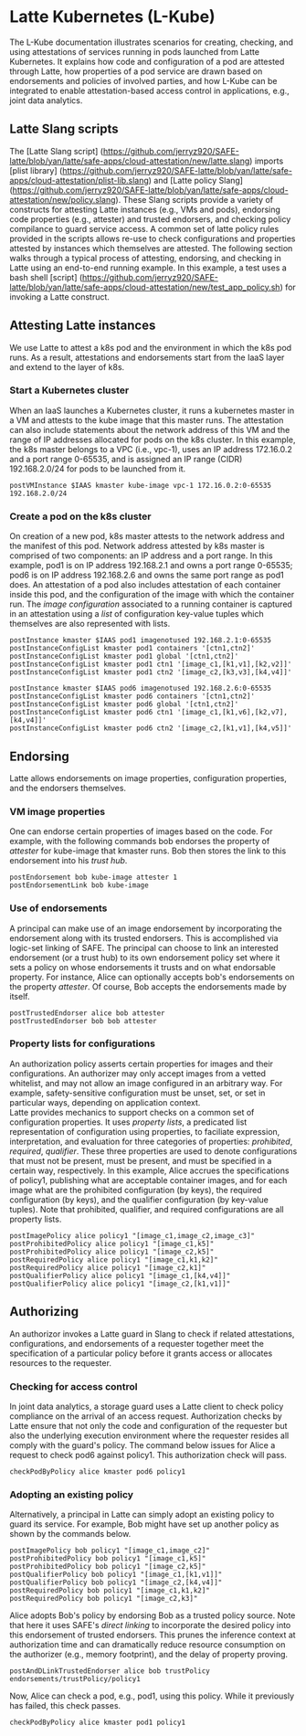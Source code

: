 # Latte Kubernetes (L-Kube)

The L-Kube documentation illustrates scenarios for creating, checking,
and using attestations of services running in pods launched from Latte Kubernetes.
It explains how code and configuration of a pod are attested through
Latte, how properties of a pod service are drawn based on endorsements
and policies of involved parties, and how L-Kube can be integrated to enable
attestation-based access control in applications, e.g., joint data
analytics. 

## Latte Slang scripts
The [Latte Slang script] (https://github.com/jerryz920/SAFE-latte/blob/yan/latte/safe-apps/cloud-attestation/new/latte.slang)
imports [plist library] (https://github.com/jerryz920/SAFE-latte/blob/yan/latte/safe-apps/cloud-attestation/plist-lib.slang)
and [Latte policy Slang] (https://github.com/jerryz920/SAFE-latte/blob/yan/latte/safe-apps/cloud-attestation/new/policy.slang).
These Slang scripts provide a variety of constructs for attesting Latte instances
(e.g., VMs and pods), endorsing code properties (e.g., attester) and trusted endorsers,
and checking policy compilance to guard service access. A common set of
latte policy rules provided in the scripts allows re-use to check configurations
and properties attested by instances which themselves are attested.
The following section walks through a typical process of
attesting, endorsing, and checking in Latte using an end-to-end running example.
In this example, a test uses a bash shell [script]
(https://github.com/jerryz920/SAFE-latte/blob/yan/latte/safe-apps/cloud-attestation/new/test_app_policy.sh) 
for invoking a Latte construct. 
  

## Attesting Latte instances
We use Latte to attest a k8s pod and the environment in
which the k8s pod runs. As a result, attestations and endorsements
start from the IaaS layer and extend to the layer of k8s. 

### Start a Kubernetes cluster
When an IaaS launches a Kubernetes cluster, it runs a kubernetes
master in a VM and attests to the kube image that this master
runs. The attestation can also include statements about the network
address of this VM and the range of IP addresses allocated for
pods on the k8s cluster. In this example, the k8s master belongs to a
VPC (i.e., vpc-1), uses an IP address
172.16.0.2 and a port range 0-65535, and is assigned an IP range (CIDR)
192.168.2.0/24 for pods to be launched from it.

```
postVMInstance $IAAS kmaster kube-image vpc-1 172.16.0.2:0-65535 192.168.2.0/24
```

### Create a pod on the k8s cluster

On creation of a new pod, k8s master attests to the network
address and the manifest
of this pod. Network address attested by k8s master is comprised of two
components: an IP address and a port range. In this example, pod1 is on
IP address 192.168.2.1 and owns a port range 0-65535; pod6 is on 
IP address 192.168.2.6 and owns the same port range as pod1 does. 
An attestation of a pod also includes attestation of each container
inside this pod, and the configuration
of the image with which the container run. The *image configuration* 
associated to a running container is captured in an attestation using 
a *list* of configuration key-value tuples which
themselves are also represented with lists. 

<!--  ``$IAAS'' uses an environment
variable holding the ID of the IAAS underneath.
-->

```
postInstance kmaster $IAAS pod1 imagenotused 192.168.2.1:0-65535
postInstanceConfigList kmaster pod1 containers '[ctn1,ctn2]'
postInstanceConfigList kmaster pod1 global '[ctn1,ctn2]'
postInstanceConfigList kmaster pod1 ctn1 '[image_c1,[k1,v1],[k2,v2]]'
postInstanceConfigList kmaster pod1 ctn2 '[image_c2,[k3,v3],[k4,v4]]'
```

```
postInstance kmaster $IAAS pod6 imagenotused 192.168.2.6:0-65535
postInstanceConfigList kmaster pod6 containers '[ctn1,ctn2]'
postInstanceConfigList kmaster pod6 global '[ctn1,ctn2]'
postInstanceConfigList kmaster pod6 ctn1 '[image_c1,[k1,v6],[k2,v7],[k4,v4]]'
postInstanceConfigList kmaster pod6 ctn2 '[image_c2,[k1,v1],[k4,v5]]'
```

## Endorsing
Latte allows endorsements on image properties, configuration properties, and
the endorsers themselves. 

### VM image properties
One can endorse certain properties of images based on the code. 
For example, with the following commands bob 
endorses the property of *attester* for kube-image that kmaster runs. 
Bob then stores the link to this endorsement into his *trust hub*.

```
postEndorsement bob kube-image attester 1
postEndorsementLink bob kube-image
```

### Use of endorsements
A principal can make use of an image endorsement by incorporating the
endorsement along with its trusted endorsers. This is accomplished via logic-set
linking of SAFE. The principal can choose to link an interested endorsement 
(or a trust hub) to its own endorsement policy set where it sets
a policy on whose endorsements it trusts and on what endorsable property.
For instance, Alice can optionally accepts bob's endorsements on the
property *attester*. Of course, Bob accepts the endorsements made by itself. 

```
postTrustedEndorser alice bob attester
postTrustedEndorser bob bob attester
``` 

### Property lists for configurations

An authorization policy asserts certain properties for images
and their configurations. An authorizer may only
accept images from a vetted whitelist, and may not allow an image configured
in an arbitrary way. For example, safety-sensitive configuration
must be unset, set, or set in particular ways, depending on application
context.  
Latte provides  mechanics to support checks on a common set of configuration properties.
It uses *property lists*, a predicated list representation of configuration using properties,
to faciliate expression, interpretation, and evaluation
for three categories of properties: *prohibited*, *required*, *qualifier*.
These three properties are used to denote configurations that must not be present,
must be present, and must be specified in a certain way, respectively. 
In this example, Alice accrues the specifications of policy1, publishing what are
acceptable container images, and for each image what are the prohibited 
configuration (by keys), the required configuration (by
keys), and the qualifier configuration 
(by key-value tuples). Note that prohibited, qualifier, and required configurations are 
all property lists.

```
postImagePolicy alice policy1 "[image_c1,image_c2,image_c3]"
postProhibitedPolicy alice policy1 "[image_c1,k5]"
postProhibitedPolicy alice policy1 "[image_c2,k5]"
postRequiredPolicy alice policy1 "[image_c1,k1,k2]"
postRequiredPolicy alice policy1 "[image_c2,k1]"
postQualifierPolicy alice policy1 "[image_c1,[k4,v4]]"
postQualifierPolicy alice policy1 "[image_c2,[k1,v1]]"
```

## Authorizing
An authorizor invokes a Latte guard in Slang to check if 
related attestations, configurations, and endorsements of a requester
together meet the specification of a particular policy before it
grants access or allocates resources
to the requester. 

### Checking for access control
In joint data analytics, a storage guard uses a Latte client
to check policy compliance on the arrival of
an access request. Authorization checks by Latte ensure that not only the 
code and configuration of the requester but also the underlying execution 
environment where the
requester resides all comply with the guard's policy. The command below
issues for Alice a request to check pod6 against policy1. This authorization
check will pass.

```
checkPodByPolicy alice kmaster pod6 policy1
```


### Adopting an existing policy

Alternatively, a principal in Latte can simply adopt an existing policy to 
guard its service. For example, Bob might have set up another policy as shown
by the commands below. 

```
postImagePolicy bob policy1 "[image_c1,image_c2]"
postProhibitedPolicy bob policy1 "[image_c1,k5]"
postProhibitedPolicy bob policy1 "[image_c2,k5]"
postQualifierPolicy bob policy1 "[image_c1,[k1,v1]]"
postQualifierPolicy bob policy1 "[image_c2,[k4,v4]]"
postRequiredPolicy bob policy1 "[image_c1,k1,k2]"
postRequiredPolicy bob policy1 "[image_c2,k3]"
```

Alice adopts Bob's policy by endorsing Bob as a trusted policy source. Note that 
here it uses SAFE's *direct linking* to incorporate the desired policy into this
endorsement of trusted endorsers. This prunes the inference context at authorization time
and can dramatically reduce resource consumption on the authorizer (e.g., memory footprint), 
and the delay of property proving.

 
```
postAndDLinkTrustedEndorser alice bob trustPolicy endorsements/trustPolicy/policy1
```


Now, Alice can check a pod, e.g., pod1, using this policy. While it previously has failed, 
this check passes. 

```
checkPodByPolicy alice kmaster pod1 policy1
```